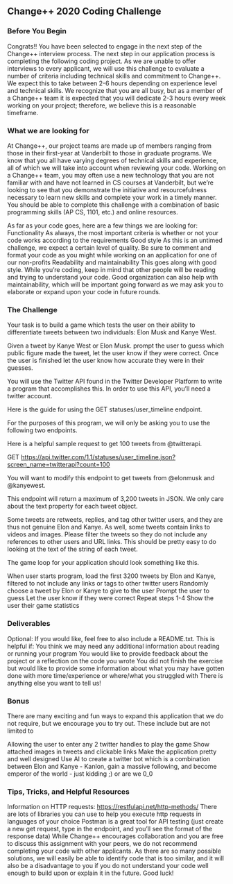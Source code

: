 ## Change++ 2020 Coding Challenge
### Before You Begin

Congrats!! You have been selected to engage in the next step of the Change++ interview process. The next step in our application process is completing the following coding project. As we are unable to offer interviews to every applicant, we will use this challenge to evaluate a number of criteria including technical skills and commitment to Change++. We expect this to take between 2-6 hours depending on experience level and technical skills. We recognize that you are all busy, but as a member of a Change++ team it is expected that you will dedicate 2-3 hours every week working on your project; therefore, we believe this is a reasonable timeframe.

### What we are looking for

At Change++, our project teams are made up of members ranging from those in their first-year at Vanderbilt to those in graduate programs. We know that you all have varying degrees of technical skills and experience, all of which we will take into account when reviewing your code. Working on a Change++ team, you may often use a new technology that you are not familiar with and have not learned in CS courses at Vanderbilt, but we’re looking to see that you demonstrate the initiative and resourcefulness necessary to learn new skills and complete your work in a timely manner. You should be able to complete this challenge with a combination of basic programming skills (AP CS, 1101, etc.) and online resources.

As far as your code goes, here are a few things we are looking for:
Functionality
As always, the most important criteria is whether or not your code works according to the requirements
Good style
As this is an untimed challenge, we expect a certain level of quality. Be sure to comment and format your code as you might while working on an application for one of our non-profits
Readability and maintainability
This goes along with good style. While you’re coding, keep in mind that other people will be reading and trying to understand your code. Good organization can also help with maintainability, which will be important going forward as we may ask you to elaborate or expand upon your code in future rounds.

### The Challenge
Your task is to build a game which tests the user on their ability to differentiate tweets between two individuals: Elon Musk and Kanye West.

Given a tweet by Kanye West or Elon Musk. prompt the user to guess which public figure made the tweet, let the user know if they were correct. Once the user is finished let the user know how accurate they were in their guesses.

You will use the Twitter API found in the Twitter Developer Platform to write a program that accomplishes this. In order to use this API, you’ll need a twitter account. 

Here is the guide for using the GET statuses/user_timeline endpoint. 

For the purposes of this program, we will only be asking you to use the following two endpoints.

Here is a helpful sample request to get 100 tweets from @twitterapi.

GET https://api.twitter.com/1.1/statuses/user_timeline.json?screen_name=twitterapi?count=100

You will want to modify this endpoint to get tweets from @elonmusk and @kanyewest.

This endpoint will return a maximum of 3,200 tweets in JSON. We only care about the text property for each tweet object. 

Some tweets are retweets, replies, and tag other twitter users, and they are thus not genuine Elon and Kanye. As well, some tweets contain links to videos and images. Please filter the tweets so they do not include any references to other users and URL links. This should be pretty easy to do looking at the text of the string of each tweet.

The game loop for your application should look something like this.

When user starts program, load the first 3200 tweets by Elon and Kanye, filtered to not include any links or tags to other twitter users
Randomly choose a tweet by Elon or Kanye to give to the user
Prompt the user to guess
Let the user know if they were correct
Repeat steps 1-4
Show the user their game statistics

### Deliverables

Optional: If you would like, feel free to also include a README.txt. This is helpful if:
You think we may need any additional information about reading or running your program
You would like to provide feedback about the project or a reflection on the code you wrote
You did not finish the exercise but would like to provide some information about what you may have gotten done with more time/experience or where/what you struggled with
There is anything else you want to tell us!

### Bonus

There are many exciting and fun ways to expand this application that we do not require, but we encourage you to try out. These include but are not limited to 

Allowing the user to enter any 2 twitter handles to play the game
Show attached images in tweets and clickable links
Make the application pretty and well designed
Use AI to create a twitter bot which is a combination between Elon and Kanye - Kanlon, gain a massive following, and become emperor of the world - just kidding ;) or are we 0_0

### Tips, Tricks, and Helpful Resources

Information on HTTP requests: https://restfulapi.net/http-methods/
There are lots of libraries you can use to help you execute http requests in languages of your choice
Postman is a great tool for API testing (just create a new get request, type in the endpoint, and you’ll see the format of the response data)
While Change++ encourages collaboration and you are free to discuss this assignment with your peers, we do not recommend completing your code with other applicants. As there are so many possible solutions, we will easily be able to identify code that is too similar, and it will also be a disadvantage to you if you do not understand your code well enough to build upon or explain it in the future.
Good luck!

